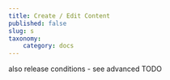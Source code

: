 ```yaml
---
title: Create / Edit Content
published: false
slug: s
taxonomy:
    category: docs
---
```


also release conditions - see advanced TODO